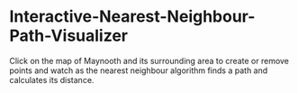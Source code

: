 # Interactive-Nearest-Neighbour-Path-Visualizer
Click on the map of Maynooth and its surrounding area to create or remove points and watch as the nearest neighbour algorithm finds a path and calculates its distance.
